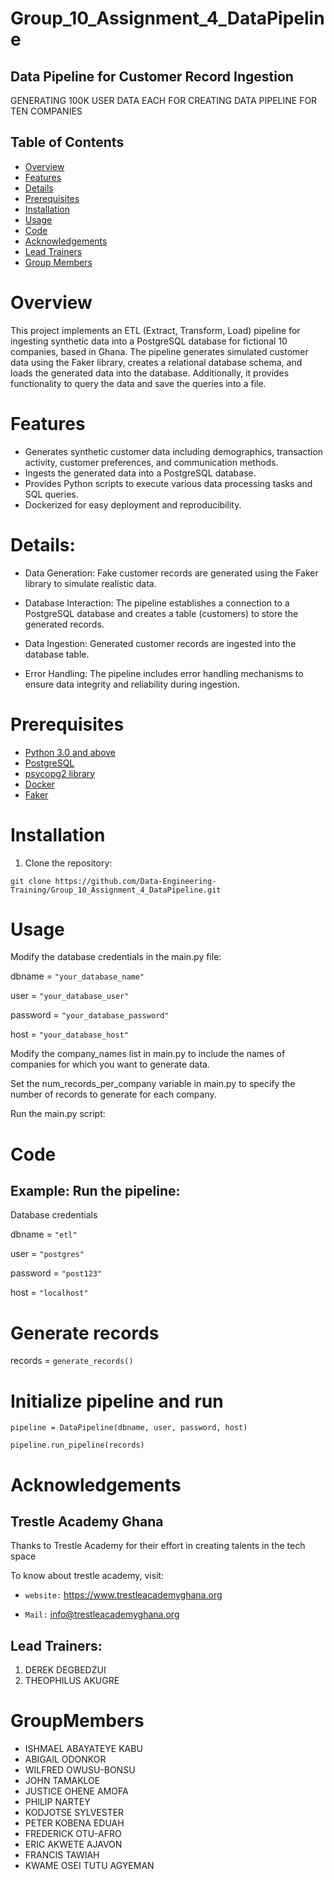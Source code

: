 # Group_10_Assignment_4_DataPipeline

## Data Pipeline for Customer Record Ingestion
GENERATING 100K USER DATA EACH  FOR CREATING DATA PIPELINE FOR TEN COMPANIES

## Table of Contents
  -  [Overview](#overview)
  -  [Features](#Features)
  -  [Details](#Details)
  -  [Prerequisites](#Prerequisites)
  -  [Installation](#Installation)
  -  [Usage](#Usage)
  -  [Code](#Code)
  -  [Acknowledgements](#Acknowledgements)
  -  [Lead Trainers](#LeadTrainers)
  -  [Group Members](#GroupMembers)


# Overview
This project implements an ETL (Extract, Transform, Load) pipeline for ingesting synthetic data into a PostgreSQL database for  fictional 10 companies, based in Ghana. The pipeline generates simulated customer data using the Faker library, creates a relational database schema, and loads the generated data into the database. Additionally, it provides functionality to query the data and save the queries into a file.

# Features

- Generates synthetic customer data including demographics, transaction activity, customer preferences, and communication methods.
- Ingests the generated data into a PostgreSQL database.
- Provides Python scripts to execute various data processing tasks and SQL queries.
- Dockerized for easy deployment and reproducibility.

# Details:
- Data Generation: Fake customer records are generated using the Faker library to simulate realistic data.

- Database Interaction: The pipeline establishes a connection to a PostgreSQL database and creates a table (customers) to store the generated records.

- Data Ingestion: Generated customer records are ingested into the database table.

- Error Handling: The pipeline includes error handling mechanisms to ensure data integrity and reliability during ingestion.

# Prerequisites

- [Python 3.0 and above](https://www.python.org)
- [PostgreSQL](https://www.postgresql.org)
- [psycopg2 library](https://pypi.org/project/psycopg2/)
- [Docker](https://www.docker.com)
- [Faker](https://faker.readthedocs.io/en/master/)

# Installation

1. Clone the repository:
   
```git clone https://github.com/Data-Engineering-Training/Group_10_Assignment_4_DataPipeline.git```

# Usage
Modify the database credentials in the main.py file:

dbname = ```"your_database_name"```

user = ```"your_database_user"```

password = ```"your_database_password"```

host = ```"your_database_host"```

Modify the company_names list in main.py to include the names of companies for which you want to generate data.

Set the num_records_per_company variable in main.py to specify the number of records to generate for each company.

Run the main.py script:

# Code 
## Example: Run the pipeline:
Database credentials

dbname = ```"etl"```

user = ```"postgres"```

password = ```"post123"```

host = ```"localhost"```

# Generate records

records = ```generate_records()```

# Initialize pipeline and run

```pipeline = DataPipeline(dbname, user, password, host)```

```pipeline.run_pipeline(records)```

# Acknowledgements

## Trestle Academy Ghana
Thanks to Trestle Academy for their effort in creating talents in the tech space

To know about trestle academy, visit: 

- ```website:``` https://www.trestleacademyghana.org

- ```Mail:``` info@trestleacademyghana.org

## Lead Trainers:
1. DEREK DEGBEDZUI
2. THEOPHILUS AKUGRE

# GroupMembers

- ISHMAEL  ABAYATEYE KABU
- ABIGAIL ODONKOR
- WILFRED OWUSU-BONSU
- JOHN TAMAKLOE
- JUSTICE OHENE AMOFA
- PHILIP NARTEY
- KODJOTSE SYLVESTER
- PETER KOBENA EDUAH
- FREDERICK OTU-AFRO
- ERIC AKWETE AJAVON
- FRANCIS TAWIAH
- KWAME OSEI TUTU AGYEMAN
